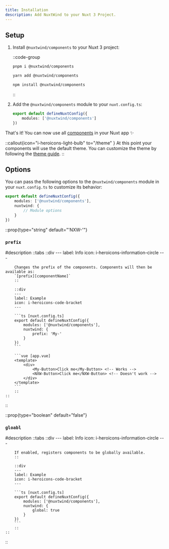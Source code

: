 ```yaml
---
title: Installation
description: Add NuxtWind to your Nuxt 3 Project.
---
```


## Setup

1. Install `@nuxtwind/components` to your Nuxt 3 project:

    ::code-group

    ```sh [pnpm]
    pnpm i @nuxtwind/components
    ```

    ```bash [yarn]
    yarn add @nuxtwind/components
    ```

    ```bash [npm]
    npm install @nuxtwind/components
    ```

    ::

2. Add the `@nuxtwind/components` module to your `nuxt.config.ts`:

    ```ts [nuxt.config.ts]
    export default defineNuxtConfig({
        modules: ['@nuxtwind/components']
    })
    ```

That's it! You can now use all [components](/components) in your Nuxt app ✨

::callout{icon="i-heroicons-light-bulb" to="/theme" }
At this point your components will use the default theme. You can customize the theme by following the [theme guide](/theme).
::

## Options

You can pass the following options to the `@nuxtwind/components` module in your `nuxt.config.ts` to customize its behavior:

```ts [nuxt.config.ts]
export default defineNuxtConfig({
    modules: ['@nuxtwind/components'],
    nuxtwind: {
        // Module options
    }
})
```


::prop{type="string" default="'NXW-'"}
### `prefix`

#description
    ::tabs
        ::div
        ---
        label: Info
        icon: i-heroicons-information-circle
        ---

        Changes the prefix of the components. Components will then be available as:  
        `[prefix][componentName]`
        ::

        ::div
        ---
        label: Example
        icon: i-heroicons-code-bracket
        ---

        ```ts [nuxt.config.ts]
        export default defineNuxtConfig({
            modules: ['@nuxtwind/components'],
            nuxtwind: {
                prefix: 'My-'
            }
        })
        ```

        ```vue [app.vue]
        <template>
            <div>
                <My-Button>Click me</My-Button> <!-- Works -->
                <NXW-Button>Click me</NXW-Button> <!-- Doesn't work -->
            </div>
        </template>
        ```
        ::
    ::
::

::prop{type="boolean" default="false"}
### `gloabl`

#description
    ::tabs
        ::div
        ---
        label: Info
        icon: i-heroicons-information-circle
        ---

        If enabled, registers components to be globally available.
        ::

        ::div
        ---
        label: Example
        icon: i-heroicons-code-bracket
        ---

        ```ts [nuxt.config.ts]
        export default defineNuxtConfig({
            modules: ['@nuxtwind/components'],
            nuxtwind: {
                global: true
            }
        })
        ```
        ::
    ::
::
